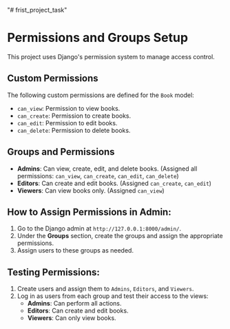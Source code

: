 "# frist_project_task" 

# Permissions and Groups Setup

This project uses Django's permission system to manage access control.

## Custom Permissions

The following custom permissions are defined for the `Book` model:
- `can_view`: Permission to view books.
- `can_create`: Permission to create books.
- `can_edit`: Permission to edit books.
- `can_delete`: Permission to delete books.

## Groups and Permissions

- **Admins**: Can view, create, edit, and delete books. (Assigned all permissions: `can_view`, `can_create`, `can_edit`, `can_delete`)
- **Editors**: Can create and edit books. (Assigned `can_create`, `can_edit`)
- **Viewers**: Can view books only. (Assigned `can_view`)

## How to Assign Permissions in Admin:

1. Go to the Django admin at `http://127.0.0.1:8000/admin/`.
2. Under the **Groups** section, create the groups and assign the appropriate permissions.
3. Assign users to these groups as needed.

## Testing Permissions:

1. Create users and assign them to `Admins`, `Editors`, and `Viewers`.
2. Log in as users from each group and test their access to the views:
   - **Admins**: Can perform all actions.
   - **Editors**: Can create and edit books.
   - **Viewers**: Can only view books.

